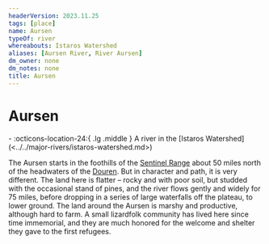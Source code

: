 ```yaml
---
headerVersion: 2023.11.25
tags: [place]
name: Aursen
typeOf: river
whereabouts: Istaros Watershed
aliases: [Aursen River, River Aursen]
dm_owner: none
dm_notes: none
title: Aursen
---
```

# Aursen
<div class="grid cards ext-narrow-margin ext-one-column" markdown>
-    :octicons-location-24:{ .lg .middle } A river in the [Istaros Watershed](<../../major-rivers/istaros-watershed.md>)  
</div>


The Aursen starts in the foothills of the [Sentinel Range](<../../sentinel-range.md>) about 50 miles north of the headwaters of the [Douren](<./douren.md>). But in character and path, it is very different. The land here is flatter – rocky and with poor soil, but studded with the occasional stand of pines, and the river flows gently and widely for 75 miles, before dropping in a series of large waterfalls off the plateau, to lower ground. The land around the Aursen is marshy and productive, although hard to farm. A small lizardfolk community has lived here since time immemorial, and they are much honored for the welcome and shelter they gave to the first refugees.


